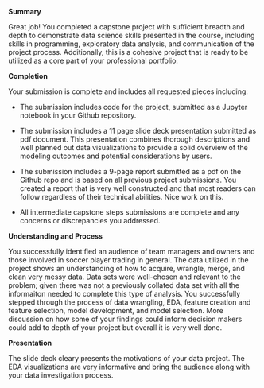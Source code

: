 
**Summary**

Great job! You completed a capstone project with sufficient breadth and depth to demonstrate data science skills presented in the course, including skills in programming, exploratory data analysis, and communication of the project process. Additionally, this is a cohesive project that is ready to be utilized as a core part of your professional portfolio.
  

**Completion**

Your submission is complete and includes all requested pieces including:

- The submission includes code for the project, submitted as a Jupyter notebook in your Github repository.

- The submission includes a 11 page slide deck presentation submitted as pdf document. This presentation combines thorough descriptions and well planned out data visualizations to provide a solid overview of the modeling outcomes and potential considerations by users.

- The submission includes a 9-page report submitted as a pdf on the Github repo and is based on all previous project submissions. You created a report that is very well constructed and that most readers can follow regardless of their technical abilities. Nice work on this.

- All intermediate capstone steps submissions are complete and any concerns or discrepancies you addressed.

  

**Understanding and Process**

You successfully identified an audience of team managers and owners and those involved in soccer player trading in general. The data utilized in the project shows an understanding of how to acquire, wrangle, merge, and clean very messy data. Data sets were well-chosen and relevant to the problem; given there was not a previously collated data set with all the informaiton needed to complete this type of analysis. You successfully stepped through the process of data wrangling, EDA, feature creation and feature selection, model development, and model selection. More discussion on how some of your findings could inform decision makers could add to depth of your project but overall it is very well done.

  

**Presentation**

The slide deck cleary presents the motivations of your data project. The EDA visualizations are very informative and bring the audience along with your data investigation process. 
<!--stackedit_data:
eyJoaXN0b3J5IjpbNjYwODEzMjIyLC0xNDQwMjEwMjM0LDE2Mj
QwOTk0MDEsLTI4MDYzMzE4OV19
-->